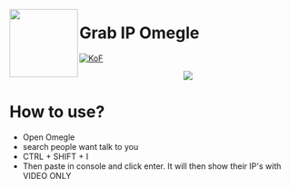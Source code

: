 <a href="https://dsc.gg/kof/"><img width="120" height="120" align="left" style="float: left" src="https://logolook.net/wp-content/uploads/2021/11/Omegle-Logo-1280x720.png"></a>
# Grab IP Omegle

[![KoF](https://img.shields.io/discord/857314563639476275?color=5865F2&logo=discord&logoColor=white&style=for-the-badge)](https://dsc.gg/kof/)
<br>

<p align="center">
<img src="https://codingshiksha.com/wp-content/uploads/2022/03/Screenshot_336.png?ezimgfmt=ng:webp/ngcb23"</a>
</a>

# How to use?
- Open Omegle
- search people want talk to you
- CTRL + SHIFT + I 
- Then paste in console and click enter. It will then show their IP's with VIDEO ONLY
